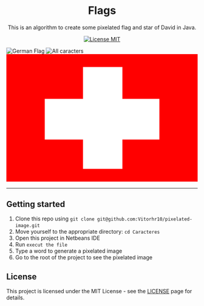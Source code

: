<h1 align="center">
Flags
</h1>

<p align="center">This is an algorithm to create some pixelated flag and star of David in Java.</p>

<p align="center">
  <a href="https://opensource.org/licenses/MIT">
    <img src="https://img.shields.io/badge/License-MIT-blue.svg" alt="License MIT">
  </a>
</p>

<div>
  <img src="../src/assets/Bandeira_Alemanha.png" alt="German Flag">
  <img src="./src/assets/Bandeira_Bélgica.png" alt="All caracters">
  <img src="/src/assets/Bandeira_Suica.png" alt="All caracters">
</div>

<hr />

## Getting started

1. Clone this repo using `git clone git@github.com:Vitorhr10/pixelated-image.git`
2. Move yourself to the appropriate directory: `cd Caracteres`
3. Open this project in Netbeans IDE
4. Run `execut the file`
5. Type a word to generate a pixelated image
6. Go to the root of the project to see the pixelated image

## License

This project is licensed under the MIT License - see the [LICENSE](https://opensource.org/licenses/MIT) page for details.